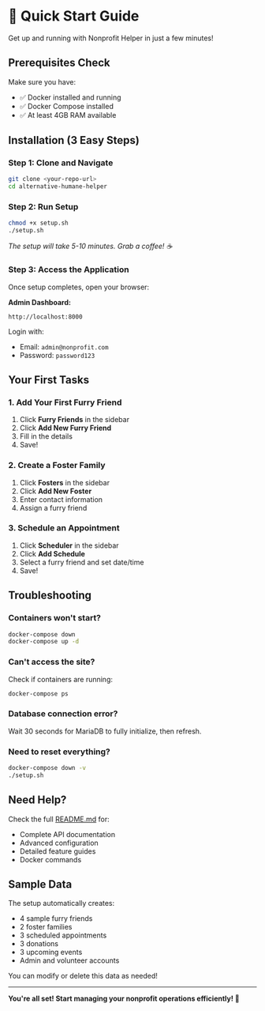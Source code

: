 # 🚀 Quick Start Guide

Get up and running with Nonprofit Helper in just a few minutes!

## Prerequisites Check

Make sure you have:
- ✅ Docker installed and running
- ✅ Docker Compose installed
- ✅ At least 4GB RAM available

## Installation (3 Easy Steps)

### Step 1: Clone and Navigate
```bash
git clone <your-repo-url>
cd alternative-humane-helper
```

### Step 2: Run Setup
```bash
chmod +x setup.sh
./setup.sh
```

*The setup will take 5-10 minutes. Grab a coffee! ☕*

### Step 3: Access the Application

Once setup completes, open your browser:

**Admin Dashboard:**
```
http://localhost:8000
```

Login with:
- Email: `admin@nonprofit.com`
- Password: `password123`

## Your First Tasks

### 1. Add Your First Furry Friend
1. Click **Furry Friends** in the sidebar
2. Click **Add New Furry Friend**
3. Fill in the details
4. Save!

### 2. Create a Foster Family
1. Click **Fosters** in the sidebar
2. Click **Add New Foster**
3. Enter contact information
4. Assign a furry friend

### 3. Schedule an Appointment
1. Click **Scheduler** in the sidebar
2. Click **Add Schedule**
3. Select a furry friend and set date/time
4. Save!

## Troubleshooting

### Containers won't start?
```bash
docker-compose down
docker-compose up -d
```

### Can't access the site?
Check if containers are running:
```bash
docker-compose ps
```

### Database connection error?
Wait 30 seconds for MariaDB to fully initialize, then refresh.

### Need to reset everything?
```bash
docker-compose down -v
./setup.sh
```

## Need Help?

Check the full [README.md](README.md) for:
- Complete API documentation
- Advanced configuration
- Detailed feature guides
- Docker commands

## Sample Data

The setup automatically creates:
- 4 sample furry friends
- 2 foster families
- 3 scheduled appointments
- 3 donations
- 3 upcoming events
- Admin and volunteer accounts

You can modify or delete this data as needed!

---

**You're all set! Start managing your nonprofit operations efficiently! 🐾**

